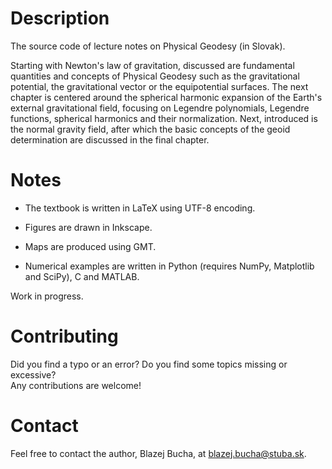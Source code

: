 # Description

The source code of lecture notes on Physical Geodesy (in Slovak).

Starting with Newton's law of gravitation, discussed are fundamental quantities 
and concepts of Physical Geodesy such as the gravitational potential, the 
gravitational vector or the equipotential surfaces.  The next chapter is 
centered around the spherical harmonic expansion of the Earth's external 
gravitational field, focusing on Legendre polynomials, Legendre functions, 
spherical harmonics and their normalization.  Next, introduced is the normal 
gravity field, after which the basic concepts of the geoid determination are 
discussed in the final chapter.


# Notes

* The textbook is written in LaTeX using UTF-8 encoding.

* Figures are drawn in Inkscape.

* Maps are produced using GMT.

* Numerical examples are written in Python (requires NumPy, Matplotlib and 
  SciPy), C and MATLAB.

Work in progress.


# Contributing

Did you find a typo or an error?  Do you find some topics missing or excessive?  
Any contributions are welcome!


# Contact

Feel free to contact the author, Blazej Bucha, at 
[blazej.bucha@stuba.sk](mailto:blazej.bucha@stuba.sk).
